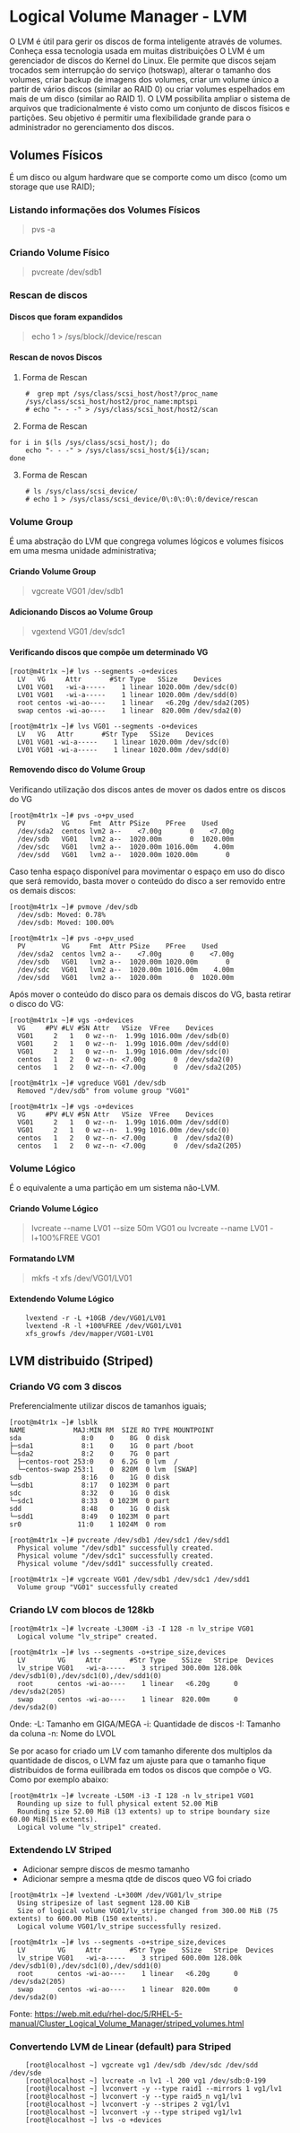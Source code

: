 # Logical Volume Manager - LVM
O LVM é útil para gerir os discos de forma inteligente através de volumes. Conheça essa tecnologia usada em muitas distribuições
O LVM é um gerenciador de discos do Kernel do Linux. Ele permite que discos sejam trocados sem interrupção do serviço (hotswap), alterar o tamanho dos volumes, criar backup de imagens dos volumes, criar um volume único a partir de vários discos (similar ao RAID 0) ou criar volumes espelhados em mais de um disco (similar ao RAID 1).
O LVM possibilita ampliar o sistema de arquivos que tradicionalmente é visto como um conjunto de discos físicos e partições. Seu objetivo é permitir uma flexibilidade grande para o administrador no gerenciamento dos discos.

## Volumes Físicos
É um disco ou algum hardware que se comporte como um disco (como um storage que use RAID);

### Listando informações dos Volumes Físicos
> pvs -a

### Criando Volume Físico
> pvcreate /dev/sdb1

### Rescan de discos
#### Discos que foram expandidos
> echo 1 > /sys/block/<SDXX>/device/rescan

#### Rescan de novos Discos
1) Forma de Rescan
```
    #  grep mpt /sys/class/scsi_host/host?/proc_name
    /sys/class/scsi_host/host2/proc_name:mptspi
    # echo "- - -" > /sys/class/scsi_host/host2/scan
```

2) Forma de Rescan
```
for i in $(ls /sys/class/scsi_host/); do 
    echo "- - -" > /sys/class/scsi_host/${i}/scan; 
done
```

3) Forma de Rescan
```
    # ls /sys/class/scsi_device/
    # echo 1 > /sys/class/scsi_device/0\:0\:0\:0/device/rescan
```


### Volume Group
É uma abstração do LVM que congrega volumes lógicos e volumes físicos em uma mesma unidade administrativa;

#### Criando Volume Group
> vgcreate VG01 /dev/sdb1

#### Adicionando Discos ao Volume Group
> vgextend VG01 /dev/sdc1

#### Verificando discos que compõe um determinado VG
```shell
[root@m4tr1x ~]# lvs --segments -o+devices
  LV   VG     Attr       #Str Type   SSize    Devices
  LV01 VG01   -wi-a-----    1 linear 1020.00m /dev/sdc(0)
  LV01 VG01   -wi-a-----    1 linear 1020.00m /dev/sdd(0)
  root centos -wi-ao----    1 linear   <6.20g /dev/sda2(205)
  swap centos -wi-ao----    1 linear  820.00m /dev/sda2(0)

[root@m4tr1x ~]# lvs VG01 --segments -o+devices
  LV   VG   Attr       #Str Type   SSize    Devices
  LV01 VG01 -wi-a-----    1 linear 1020.00m /dev/sdc(0)
  LV01 VG01 -wi-a-----    1 linear 1020.00m /dev/sdd(0)
```

#### Removendo disco do Volume Group
Verificando utilização dos discos antes de mover os dados entre os discos do VG
```shell
[root@m4tr1x ~]# pvs -o+pv_used
  PV         VG     Fmt  Attr PSize    PFree    Used
  /dev/sda2  centos lvm2 a--    <7.00g       0    <7.00g
  /dev/sdb   VG01   lvm2 a--  1020.00m       0  1020.00m
  /dev/sdc   VG01   lvm2 a--  1020.00m 1016.00m    4.00m
  /dev/sdd   VG01   lvm2 a--  1020.00m 1020.00m       0
```

Caso tenha espaço disponível para movimentar o espaço em uso do disco que será removido, basta mover o conteúdo do disco a ser removido entre os demais discos:
```shell
[root@m4tr1x ~]# pvmove /dev/sdb
  /dev/sdb: Moved: 0.78%
  /dev/sdb: Moved: 100.00%

[root@m4tr1x ~]# pvs -o+pv_used
  PV         VG     Fmt  Attr PSize    PFree    Used
  /dev/sda2  centos lvm2 a--    <7.00g       0    <7.00g
  /dev/sdb   VG01   lvm2 a--  1020.00m 1020.00m       0
  /dev/sdc   VG01   lvm2 a--  1020.00m 1016.00m    4.00m
  /dev/sdd   VG01   lvm2 a--  1020.00m       0  1020.00m
```

Após mover o conteúdo do disco para os demais discos do VG, basta retirar o disco do VG:
```shell
[root@m4tr1x ~]# vgs -o+devices
  VG     #PV #LV #SN Attr   VSize  VFree    Devices
  VG01     2   1   0 wz--n-  1.99g 1016.00m /dev/sdb(0)
  VG01     2   1   0 wz--n-  1.99g 1016.00m /dev/sdd(0)
  VG01     2   1   0 wz--n-  1.99g 1016.00m /dev/sdc(0)
  centos   1   2   0 wz--n- <7.00g       0  /dev/sda2(0)
  centos   1   2   0 wz--n- <7.00g       0  /dev/sda2(205)

[root@m4tr1x ~]# vgreduce VG01 /dev/sdb
  Removed "/dev/sdb" from volume group "VG01"

[root@m4tr1x ~]# vgs -o+devices
  VG     #PV #LV #SN Attr   VSize  VFree    Devices
  VG01     2   1   0 wz--n-  1.99g 1016.00m /dev/sdd(0)
  VG01     2   1   0 wz--n-  1.99g 1016.00m /dev/sdc(0)
  centos   1   2   0 wz--n- <7.00g       0  /dev/sda2(0)
  centos   1   2   0 wz--n- <7.00g       0  /dev/sda2(205)

```

### Volume Lógico
É o equivalente a uma partição em um sistema não-LVM.

#### Criando Volume Lógico
> lvcreate --name LV01 --size 50m VG01
ou
> lvcreate --name LV01 -l+100%FREE VG01

#### Formatando LVM
> mkfs -t xfs /dev/VG01/LV01

#### Extendendo Volume Lógico
```shell
    lvextend -r -L +10GB /dev/VG01/LV01
    lvextend -R -l +100%FREE /dev/VG01/LV01
    xfs_growfs /dev/mapper/VG01-LV01
```

## LVM distribuido (Striped)
### Criando VG com 3 discos
Preferencialmente utilizar discos de tamanhos iguais;
```shell
[root@m4tr1x ~]# lsblk
NAME            MAJ:MIN RM  SIZE RO TYPE MOUNTPOINT
sda               8:0    0    8G  0 disk
├─sda1            8:1    0    1G  0 part /boot
└─sda2            8:2    0    7G  0 part
  ├─centos-root 253:0    0  6.2G  0 lvm  /
  └─centos-swap 253:1    0  820M  0 lvm  [SWAP]
sdb               8:16   0    1G  0 disk
└─sdb1            8:17   0 1023M  0 part
sdc               8:32   0    1G  0 disk
└─sdc1            8:33   0 1023M  0 part
sdd               8:48   0    1G  0 disk
└─sdd1            8:49   0 1023M  0 part
sr0              11:0    1 1024M  0 rom

[root@m4tr1x ~]# pvcreate /dev/sdb1 /dev/sdc1 /dev/sdd1
  Physical volume "/dev/sdb1" successfully created.
  Physical volume "/dev/sdc1" successfully created.
  Physical volume "/dev/sdd1" successfully created.

[root@m4tr1x ~]# vgcreate VG01 /dev/sdb1 /dev/sdc1 /dev/sdd1
  Volume group "VG01" successfully created
```

### Criando LV com blocos de 128kb
```shell
[root@m4tr1x ~]# lvcreate -L300M -i3 -I 128 -n lv_stripe VG01
  Logical volume "lv_stripe" created.

[root@m4tr1x ~]# lvs --segments -o+stripe_size,devices
  LV        VG     Attr       #Str Type    SSize   Stripe  Devices
  lv_stripe VG01   -wi-a-----    3 striped 300.00m 128.00k /dev/sdb1(0),/dev/sdc1(0),/dev/sdd1(0)
  root      centos -wi-ao----    1 linear   <6.20g      0  /dev/sda2(205)
  swap      centos -wi-ao----    1 linear  820.00m      0  /dev/sda2(0)
```
Onde:
    -L: Tamanho em GIGA/MEGA
    -i: Quantidade de discos
    -I: Tamanho da coluna
    -n: Nome do LVOL

Se por acaso for criado um LV com tamanho diferente dos multiplos da quantidade de discos, o LVM faz um ajuste para que o tamanho fique distribuidos de forma euilibrada em todos os discos que compõe o VG. Como por exemplo abaixo:
```shell
[root@m4tr1x ~]# lvcreate -L50M -i3 -I 128 -n lv_stripe1 VG01
  Rounding up size to full physical extent 52.00 MiB
  Rounding size 52.00 MiB (13 extents) up to stripe boundary size 60.00 MiB(15 extents).
  Logical volume "lv_stripe1" created.
```

### Extendendo LV Striped
- Adicionar sempre discos de mesmo tamanho
- Adicionar sempre a mesma qtde de discos queo VG foi criado

```shell
[root@m4tr1x ~]# lvextend -L+300M /dev/VG01/lv_stripe
  Using stripesize of last segment 128.00 KiB
  Size of logical volume VG01/lv_stripe changed from 300.00 MiB (75 extents) to 600.00 MiB (150 extents).
  Logical volume VG01/lv_stripe successfully resized.

[root@m4tr1x ~]# lvs --segments -o+stripe_size,devices
  LV        VG     Attr       #Str Type    SSize   Stripe  Devices
  lv_stripe VG01   -wi-a-----    3 striped 600.00m 128.00k /dev/sdb1(0),/dev/sdc1(0),/dev/sdd1(0)
  root      centos -wi-ao----    1 linear   <6.20g      0  /dev/sda2(205)
  swap      centos -wi-ao----    1 linear  820.00m      0  /dev/sda2(0)
```

Fonte: https://web.mit.edu/rhel-doc/5/RHEL-5-manual/Cluster_Logical_Volume_Manager/striped_volumes.html

### Convertendo LVM de Linear (default) para Striped
```shell
    [root@localhost ~] vgcreate vg1 /dev/sdb /dev/sdc /dev/sdd /dev/sde
    [root@localhost ~] lvcreate -n lv1 -l 200 vg1 /dev/sdb:0-199
    [root@localhost ~] lvconvert -y --type raid1 --mirrors 1 vg1/lv1
    [root@localhost ~] lvconvert -y --type raid5_n vg1/lv1
    [root@localhost ~] lvconvert -y --stripes 2 vg1/lv1
    [root@localhost ~] lvconvert -y --type striped vg1/lv1
    [root@localhost ~] lvs -o +devices
```
